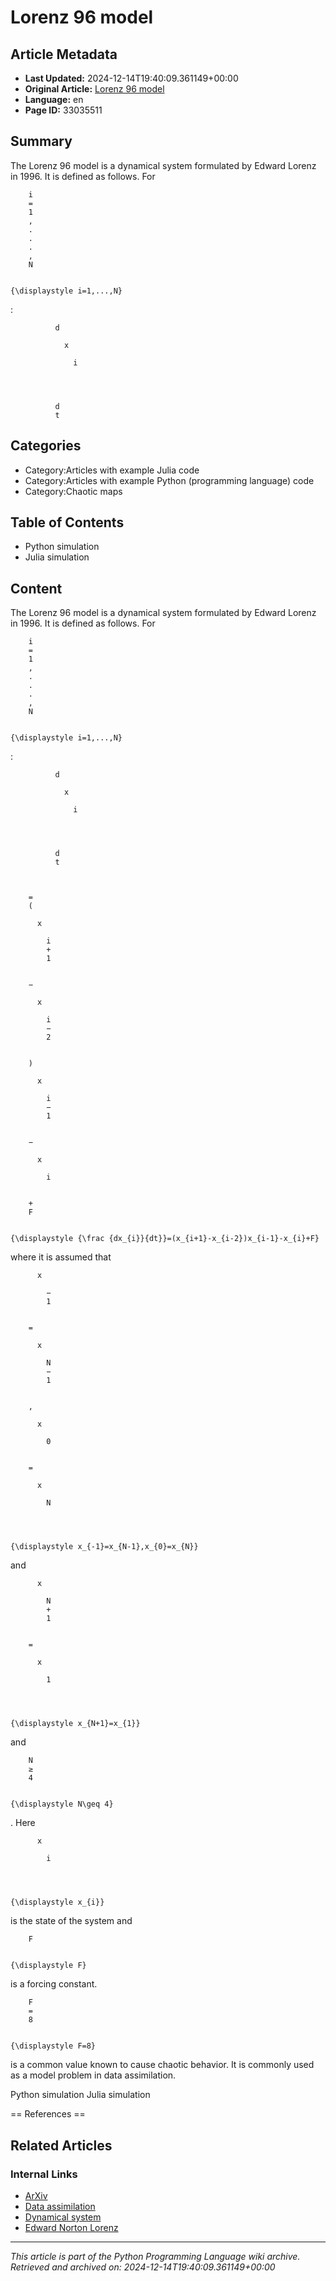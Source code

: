 # Lorenz 96 model

## Article Metadata

- **Last Updated:** 2024-12-14T19:40:09.361149+00:00
- **Original Article:** [Lorenz 96 model](https://en.wikipedia.org/wiki/Lorenz_96_model)
- **Language:** en
- **Page ID:** 33035511

## Summary

The Lorenz 96 model is a dynamical system formulated by Edward Lorenz in 1996. It is defined as follows. For 
  
    
      
        i
        =
        1
        ,
        .
        .
        .
        ,
        N
      
    
    {\displaystyle i=1,...,N}
  
:

  
    
      
        
          
            
              d
              
                x
                
                  i
                
              
            
            
              d
              t
            


## Categories

- Category:Articles with example Julia code
- Category:Articles with example Python (programming language) code
- Category:Chaotic maps

## Table of Contents

- Python simulation
- Julia simulation

## Content

The Lorenz 96 model is a dynamical system formulated by Edward Lorenz in 1996. It is defined as follows. For 
  
    
      
        i
        =
        1
        ,
        .
        .
        .
        ,
        N
      
    
    {\displaystyle i=1,...,N}
  
:

  
    
      
        
          
            
              d
              
                x
                
                  i
                
              
            
            
              d
              t
            
          
        
        =
        (
        
          x
          
            i
            +
            1
          
        
        −
        
          x
          
            i
            −
            2
          
        
        )
        
          x
          
            i
            −
            1
          
        
        −
        
          x
          
            i
          
        
        +
        F
      
    
    {\displaystyle {\frac {dx_{i}}{dt}}=(x_{i+1}-x_{i-2})x_{i-1}-x_{i}+F}
  

where it is assumed that 
  
    
      
        
          x
          
            −
            1
          
        
        =
        
          x
          
            N
            −
            1
          
        
        ,
        
          x
          
            0
          
        
        =
        
          x
          
            N
          
        
      
    
    {\displaystyle x_{-1}=x_{N-1},x_{0}=x_{N}}
  
 and 
  
    
      
        
          x
          
            N
            +
            1
          
        
        =
        
          x
          
            1
          
        
      
    
    {\displaystyle x_{N+1}=x_{1}}
  
 and 
  
    
      
        N
        ≥
        4
      
    
    {\displaystyle N\geq 4}
  
. Here 
  
    
      
        
          x
          
            i
          
        
      
    
    {\displaystyle x_{i}}
  
 is the state of the system and 
  
    
      
        F
      
    
    {\displaystyle F}
  
 is a forcing constant. 
  
    
      
        F
        =
        8
      
    
    {\displaystyle F=8}
  
 is a common value known to cause chaotic behavior.
It is commonly used as a model problem in data assimilation.

Python simulation
Julia simulation


== References ==

## Related Articles

### Internal Links

- [ArXiv](https://en.wikipedia.org/wiki/ArXiv)
- [Data assimilation](https://en.wikipedia.org/wiki/Data_assimilation)
- [Dynamical system](https://en.wikipedia.org/wiki/Dynamical_system)
- [Edward Norton Lorenz](https://en.wikipedia.org/wiki/Edward_Norton_Lorenz)

---
_This article is part of the Python Programming Language wiki archive._
_Retrieved and archived on: 2024-12-14T19:40:09.361149+00:00_